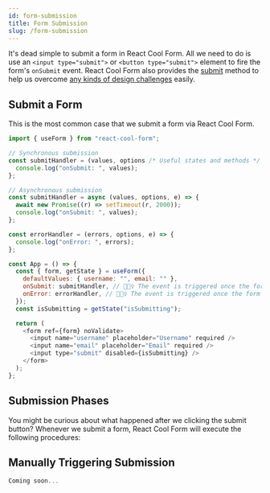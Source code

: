 ```yaml
---
id: form-submission
title: Form Submission
slug: /form-submission
---
```


It's dead simple to submit a form in React Cool Form. All we need to do is use an `<input type="submit">` or `<button type="submit">` element to fire the form's `onSubmit` event. React Cool Form also provides the [submit](./use-form#submit) method to help us overcome [any kinds of design challenges](#manually-triggering-submission) easily.

## Submit a Form

This is the most common case that we submit a form via React Cool Form.

```js
import { useForm } from "react-cool-form";

// Synchronous submission
const submitHandler = (values, options /* Useful states and methods */, e) => {
  console.log("onSubmit: ", values);
};

// Asynchronous submission
const submitHandler = async (values, options, e) => {
  await new Promise((r) => setTimeout(r, 2000));
  console.log("onSubmit: ", values);
};

const errorHandler = (errors, options, e) => {
  console.log("onError: ", errors);
};

const App = () => {
  const { form, getState } = useForm({
    defaultValues: { username: "", email: "" },
    onSubmit: submitHandler, // 🙆🏻‍♀️ The event is triggered once the form is valid
    onError: errorHandler, // 🙅🏻‍♀️ The event is triggered once the form is invalid (optional)
  });
  const isSubmitting = getState("isSubmitting");

  return (
    <form ref={form} noValidate>
      <input name="username" placeholder="Username" required />
      <input name="email" placeholder="Email" required />
      <input type="submit" disabled={isSubmitting} />
    </form>
  );
};
```

## Submission Phases

You might be curious about what happened after we clicking the submit button? Whenever we submit a form, React Cool Form will execute the following procedures:

## Manually Triggering Submission

```js
Coming soon...
```
